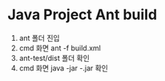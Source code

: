 # Java Project Ant build

1. ant 폴더 진입
2. cmd 화면 ant -f build.xml
3. ant-test/dist 폴더 확인
4. cmd 화면 java -jar -.jar 확인